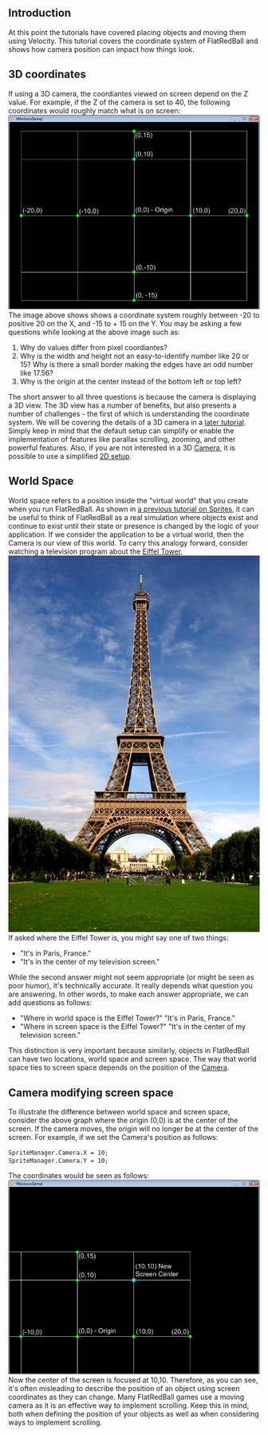 ## Introduction

At this point the tutorials have covered placing objects and moving them using Velocity. This tutorial covers the coordinate system of FlatRedBall and shows how camera position can impact how things look.

## 

## 3D coordinates

If using a 3D camera, the coordiantes viewed on screen depend on the Z value. For example, if the Z of the camera is set to 40, the following coordinates would roughly match what is on screen: ![DefaultCoordinates.png](/media/migrated_media-DefaultCoordinates.png) The image above shows shows a coordinate system roughly between -20 to positive 20 on the X, and -15 to + 15 on the Y. You may be asking a few questions while looking at the above image such as:

1.  Why do values differ from pixel coordiantes?
2.  Why is the width and height not an easy-to-identify number like 20 or 15? Why is there a small border making the edges have an odd number like 17.56?
3.  Why is the origin at the center instead of the bottom left or top left?

The short answer to all three questions is because the camera is displaying a 3D view. The 3D view has a number of benefits, but also presents a number of challenges - the first of which is understanding the coordinate system. We will be covering the details of a 3D camera in a [later tutorial](/frb/docs/index.php?title=FlatRedBallXna:Tutorials:Understanding_the_3D_Camera "FlatRedBallXna:Tutorials:Understanding the 3D Camera"). Simply keep in mind that the default setup can simplify or enable the implementation of features like parallax scrolling, zooming, and other powerful features. Also, if you are not interested in a 3D [Camera](/frb/docs/index.php?title=FlatRedBall.Camera "FlatRedBall.Camera"), it is possible to use a simplified [2D setup](/frb/docs/index.php?title=FlatRedBallXna:Tutorials:2D_In_FlatRedBall "FlatRedBallXna:Tutorials:2D In FlatRedBall").

## World Space

World space refers to a position inside the "virtual world" that you create when you run FlatRedBall. As shown in [a previous tutorial on Sprites](/frb/docs/index.php?title=Working_with_Sprites#A_note_about_persistence "Working with Sprites"), it can be useful to think of FlatRedBall as a real simulation where objects exist and continue to exist until their state or presence is changed by the logic of your application. If we consider the application to be a virtual world, then the Camera is our view of this world. To carry this analogy forward, consider watching a television program about the [Eiffel Tower](http://en.wikipedia.org/wiki/Eiffel_Tower). ![EiffelTower.jpg](/media/migrated_media-EiffelTower.jpg) If asked where the Eiffel Tower is, you might say one of two things:

-   "It's in Paris, France."
-   "It's in the center of my television screen."

While the second answer might not seem appropriate (or might be seen as poor humor), it's technically accurate. It really depends what question you are answering. In other words, to make each answer appropriate, we can add questions as follows:

-   "Where in world space is the Eiffel Tower?" "It's in Paris, France."
-   "Where in screen space is the Eiffel Tower?" "It's in the center of my television screen."

This distinction is very important because similarly, objects in FlatRedBall can have two locations, world space and screen space. The way that world space ties to screen space depends on the position of the [Camera](/frb/docs/index.php?title=FlatRedBall.Camera "FlatRedBall.Camera").

## Camera modifying screen space

To illustrate the difference between world space and screen space, consider the above graph where the origin (0,0) is at the center of the screen. If the camera moves, the origin will no longer be at the center of the screen. For example, if we set the Camera's position as follows:

    SpriteManager.Camera.X = 10;
    SpriteManager.Camera.Y = 10;

The coordinates would be seen as follows: ![MovedCamera.png](/media/migrated_media-MovedCamera.png) Now the center of the screen is focused at 10,10. Therefore, as you can see, it's often misleading to describe the position of an object using screen coordinates as they can change. Many FlatRedBall games use a moving camera as it is an effective way to implement scrolling. Keep this in mind, both when defining the position of your objects as well as when considering ways to implement scrolling.
